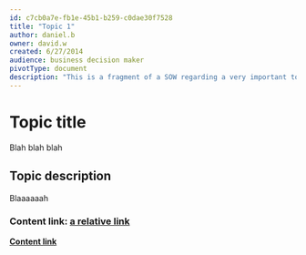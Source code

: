 ```yaml
---
id: c7cb0a7e-fb1e-45b1-b259-c0dae30f7528
title: "Topic 1"
author: daniel.b
owner: david.w
created: 6/27/2014
audience: business decision maker
pivotType: document
description: "This is a fragment of a SOW regarding a very important topic. Please re-use as needed."
---
```


# Topic title

Blah blah blah

## Topic description

Blaaaaaah

### Content link: [a relative link](Content/TopicDocument.docx)

[**Content link**](Content/TopicDocument.docx)
    
    
